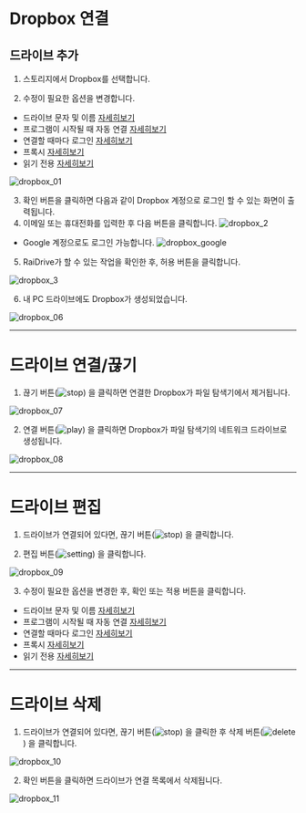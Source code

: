 # Dropbox 연결

## 드라이브 추가

1. 스토리지에서 Dropbox를 선택합니다.

2. 수정이 필요한 옵션을 변경합니다.

  - 드라이브 문자 및 이름 [자세히보기](https://github.com/bin1006/test/blob/master/drive_name.md)
  - 프로그램이 시작될 때 자동 연결 [자세히보기](https://github.com/bin1006/test/blob/master/automatic.md)
  - 연결할 때마다 로그인 [자세히보기](https://github.com/bin1006/test/blob/master/connection_login.md)
  - 프록시 [자세히보기](https://github.com/bin1006/test/blob/master/proxy.md#%ED%94%84%EB%A1%9D%EC%8B%9C-%EC%82%AC%EC%9A%A9)
  - 읽기 전용 [자세히보기](https://github.com/bin1006/test/blob/master/read.md)

![dropbox_01](/dropbox_01.PNG?raw=true)

3. 확인 버튼을 클릭하면 다음과 같이 Dropbox 계정으로 로그인 할 수 있는 화면이 출력됩니다.
4. 이메일 또는 휴대전화를 입력한 후 다음 버튼을 클릭합니다.
![dropbox_2](/dropbox_2.PNG?raw=true)

- Google 계정으로도 로그인 가능합니다.
![dropbox_google](/dropbox_google.PNG?raw=true)


5. RaiDrive가 할 수 있는 작업을 확인한 후, 허용 버튼을 클릭합니다.

![dropbox_3](/dropbox_3.PNG?raw=true)


6. 내 PC 드라이브에도 Dropbox가 생성되었습니다.

![dropbox_06](/dropbox_06.PNG?raw=true)

    

---



# 드라이브 연결/끊기

1. 끊기 버튼(![stop](/stop_icon1.png?raw=true)) 을 클릭하면 연결한 Dropbox가 파일 탐색기에서 제거됩니다.

![dropbox_07](/dropbox_07.PNG?raw=true)

2. 연결 버튼(![play](/play.png?raw=true)) 을 클릭하면 Dropbox가 파일 탐색기의 네트워크 드라이브로 생성됩니다.

![dropbox_08](/dropbox_08.PNG?raw=true)


---

# 드라이브 편집

1. 드라이브가 연결되어 있다면, 끊기 버튼(![stop](/stop_icon1.png?raw=true)) 을 클릭합니다.
   
2. 편집 버튼(![setting](/setting_icon.png?raw=true)) 을 클릭합니다.

![dropbox_09](/dropbox_09.png?raw=true)

3. 수정이 필요한 옵션을 변경한 후, 확인 또는 적용 버튼을 클릭합니다.

 - 드라이브 문자 및 이름 [자세히보기](https://github.com/bin1006/test/blob/master/drive_name.md)
 - 프로그램이 시작될 때 자동 연결 [자세히보기](https://github.com/bin1006/test/blob/master/automatic.md)
 - 연결할 때마다 로그인 [자세히보기](https://github.com/bin1006/test/blob/master/connection_login.md)
 - 프록시 [자세히보기](https://github.com/bin1006/test/blob/master/proxy.md#%ED%94%84%EB%A1%9D%EC%8B%9C-%EC%82%AC%EC%9A%A9)
 - 읽기 전용 [자세히보기](https://github.com/bin1006/test/blob/master/read.md)
 
 

---  



# 드라이브 삭제

1. 드라이브가 연결되어 있다면, 끊기 버튼(![stop](/stop_icon1.png?raw=true)) 을 클릭한 후 삭제 버튼(![delete](/delete_icon1.png?raw=true)) 을 클릭합니다.

![dropbox_10](/dropbox_10.png?raw=true)

2. 확인 버튼을 클릭하면 드라이브가 연결 목록에서 삭제됩니다.

![dropbox_11](/dropbox_11.PNG?raw=true)

